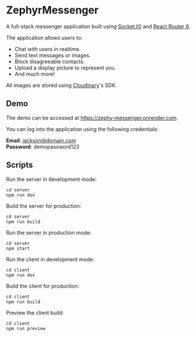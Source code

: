 # ZephyrMessenger

A full-stack messenger application built using [Socket.IO](https://socket.io/) and [React Router 6](https://reactrouter.com/en/main).

The application allows users to:

- Chat with users in realtime.
- Send text messages or images.
- Block disagreeable contacts.
- Upload a display picture to represent you.
- And much more!

All images are stored using [Cloudinary](https://cloudinary.com/)'s SDK.

## Demo

The demo can be accessed at https://zephy-messenger.onrender.com.

You can log into the application using the following credentials:

**Email**: jackson@domain.com  
**Password**: demopassword123

## Scripts

Run the server in development mode:

    cd server
    npm run dev

Build the server for production:

    cd server
    npm run build

Run the server in production mode:

    cd server
    npm start

Run the client in development mode:

    cd client
    npm run dev

Build the client for production:

    cd client
    npm run build

Preview the client build:

    cd client
    npm run preview
